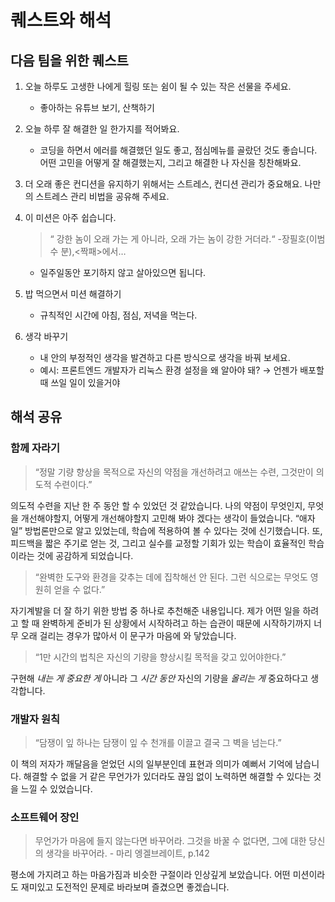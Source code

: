 # 퀘스트와 해석

## 다음 팀을 위한 퀘스트

1. 오늘 하루도 고생한 나에게 힐링 또는 쉼이 될 수 있는 작은 선물을 주세요.
    - 좋아하는 유튜브 보기, 산책하기

2. 오늘 하루 잘 해결한 일 한가지를 적어봐요.
    - 코딩을 하면서 에러를 해결했던 일도 좋고, 점심메뉴를 골랐던 것도 좋습니다. 어떤 고민을 어떻게 잘 해결했는지, 그리고 해결한 나 자신을 칭찬해봐요.

3. 더 오래 좋은 컨디션을 유지하기 위해서는 스트레스, 컨디션 관리가 중요해요. 나만의 스트레스 관리 비법을 공유해 주세요.

4. 이 미션은 아주 쉽습니다. 

   >“ 강한 놈이 오래 가는 게 아니라, 오래 가는 놈이 강한 거더라.“ -장필호(이범수 분),<짝패>에서…
   >

    - 일주일동안 포기하지 않고 살아있으면 됩니다.

5.  밥 먹으면서 미션 해결하기
    - 규칙적인 시간에 아침, 점심, 저녁을 먹는다.

6. 생각 바꾸기
    - 내 안의 부정적인 생각을 발견하고 다른 방식으로 생각을 바꿔 보세요.
    - 예시: 프론트엔드 개발자가 리눅스 환경 설정을 왜 알아야 돼? → 언젠가 배포할때 쓰일 일이 있을거야


## 해석 공유

### 함께 자라기

> “정말 기량 향상을 목적으로 자신의 약점을 개선하려고 애쓰는 수련, 그것만이 의도적 수련이다.”
> 

의도적 수련을 지난 한 주 동안 할 수 있었던 것 같았습니다. 나의 약점이 무엇인지, 무엇을 개선해야할지, 어떻게 개선해야할지 고민해 봐야 겠다는 생각이 들었습니다. “애자일” 방법론만으로 알고 있었는데, 학습에 적용하여 볼 수 있다는 것에 신기했습니다. 또, 피드백을 짧은 주기로 얻는 것, 그리고 실수를 교정할 기회가 있는 학습이 효율적인 학습이라는 것에 공감하게 되었습니다.

> “완벽한 도구와 환경을 갖추는 데에 집착해선 안 된다. 그런 식으로는 무엇도 영원히 얻을 수 없다.”
> 

자기계발을 더 잘 하기 위한 방법 중 하나로 추천해준 내용입니다. 제가 어떤 일을 하려고 할 때 완벽하게 준비가 된 상황에서 시작하려고 하는 습관이 때문에 시작하기까지 너무 오래 걸리는 경우가 많아서 이 문구가 마음에 와 닿았습니다. 

> “1만 시간의 법칙은  자신의 기량을 향상시킬 목적을 갖고 있어야한다.”
> 

구현해 *내는 게* *중요한 게* 아니라 그 *시간 동안* 자신의 기량을 *올리는 게* 중요하다고 생각합니다.

### 개발자 원칙

> “담쟁이 잎 하나는 담쟁이 잎 수 천개를 이끌고 결국 그 벽을 넘는다.”
> 

이 책의 저자가 깨달음을 얻었던 시의 일부분인데 표현과 의미가 예뻐서 기억에 남습니다. 해결할 수 없을 거 같은 무언가가 있더라도 끊임 없이 노력하면 해결할 수 있다는 것을 느낄 수 있었습니다.

### 소프트웨어 장인

> 무언가가 마음에 들지 않는다면 바꾸어라. 그것을 바꿀 수 없다면, 그에 대한 당신의 생각을 바꾸어라. - 마리 엥겔브레이트, p.142
> 

평소에 가지려고 하는 마음가짐과 비슷한 구절이라 인상깊게 보았습니다. 어떤 미션이라도 재미있고 도전적인 문제로 바라보며 즐겼으면 좋겠습니다.
